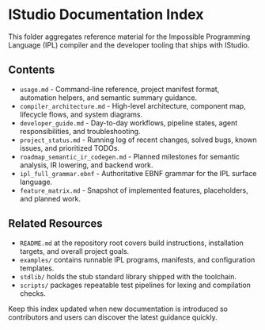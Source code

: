 # IStudio Documentation Index

This folder aggregates reference material for the Impossible Programming Language (IPL) compiler and the developer tooling that ships with IStudio.

## Contents

- `usage.md` - Command-line reference, project manifest format, automation helpers, and semantic summary guidance.
- `compiler_architecture.md` - High-level architecture, component map, lifecycle flows, and system diagrams.
- `developer_guide.md` - Day-to-day workflows, pipeline states, agent responsibilities, and troubleshooting.
- `project_status.md` - Running log of recent changes, solved bugs, known issues, and prioritized TODOs.
- `roadmap_semantic_ir_codegen.md` - Planned milestones for semantic analysis, IR lowering, and backend work.
- `ipl_full_grammar.ebnf` - Authoritative EBNF grammar for the IPL surface language.
- `feature_matrix.md` - Snapshot of implemented features, placeholders, and planned work.

## Related Resources

- `README.md` at the repository root covers build instructions, installation targets, and overall project goals.
- `examples/` contains runnable IPL programs, manifests, and configuration templates.
- `stdlib/` holds the stub standard library shipped with the toolchain.
- `scripts/` packages repeatable test pipelines for lexing and compilation checks.

Keep this index updated when new documentation is introduced so contributors and users can discover the latest guidance quickly.

